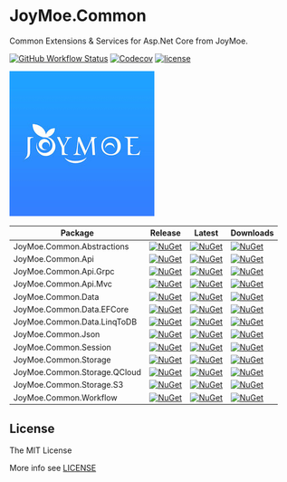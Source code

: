 # JoyMoe.Common

Common Extensions & Services for Asp.Net Core from JoyMoe.

[![GitHub Workflow Status](https://img.shields.io/github/actions/workflow/status/JoyMoe/JoyMoe.Common/build.yml)](https://github.com/JoyMoe/JoyMoe.Common/actions/workflows/build.yml)
[![Codecov](https://img.shields.io/codecov/c/github/JoyMoe/JoyMoe.Common.svg)](https://codecov.io/gh/JoyMoe/JoyMoe.Common)
[![license](https://img.shields.io/github/license/JoyMoe/JoyMoe.Common.svg)](https://github.com/JoyMoe/JoyMoe.Common/blob/master/LICENSE)

![joymoe](joymoe.png)

| Package                      | Release                                                                                                                                  | Latest                                                                                                                                                     | Downloads                                                                                                                                 |
| ---------------------------- | ---------------------------------------------------------------------------------------------------------------------------------------- | ---------------------------------------------------------------------------------------------------------------------------------------------------------- | ----------------------------------------------------------------------------------------------------------------------------------------- |
| JoyMoe.Common.Abstractions   | [![NuGet](https://img.shields.io/nuget/v/JoyMoe.Common.Abstractions.svg)](https://www.nuget.org/packages/JoyMoe.Common.Abstractions)     | [![NuGet](https://img.shields.io/nuget/vpre/JoyMoe.Common.Abstractions.svg)](https://www.nuget.org/packages/JoyMoe.Common.Abstractions/absoluteLatest)     | [![NuGet](https://img.shields.io/nuget/dt/JoyMoe.Common.Abstractions.svg)](https://www.nuget.org/packages/JoyMoe.Common.Abstractions)     |
| JoyMoe.Common.Api            | [![NuGet](https://img.shields.io/nuget/v/JoyMoe.Common.Api.svg)](https://www.nuget.org/packages/JoyMoe.Common.Api)                       | [![NuGet](https://img.shields.io/nuget/vpre/JoyMoe.Common.Api.svg)](https://www.nuget.org/packages/JoyMoe.Common.Api/absoluteLatest)                       | [![NuGet](https://img.shields.io/nuget/dt/JoyMoe.Common.Api.svg)](https://www.nuget.org/packages/JoyMoe.Common.Api)                       |
| JoyMoe.Common.Api.Grpc       | [![NuGet](https://img.shields.io/nuget/v/JoyMoe.Common.Api.Grpc.svg)](https://www.nuget.org/packages/JoyMoe.Common.Api.Grpc)             | [![NuGet](https://img.shields.io/nuget/vpre/JoyMoe.Common.Api.Grpc.svg)](https://www.nuget.org/packages/JoyMoe.Common.Api.Grpc/absoluteLatest)             | [![NuGet](https://img.shields.io/nuget/dt/JoyMoe.Common.Api.Grpc.svg)](https://www.nuget.org/packages/JoyMoe.Common.Api.Grpc)             |
| JoyMoe.Common.Api.Mvc        | [![NuGet](https://img.shields.io/nuget/v/JoyMoe.Common.Api.Mvc.svg)](https://www.nuget.org/packages/JoyMoe.Common.Api.Mvc)               | [![NuGet](https://img.shields.io/nuget/vpre/JoyMoe.Common.Api.Mvc.svg)](https://www.nuget.org/packages/JoyMoe.Common.Api.Mvc/absoluteLatest)               | [![NuGet](https://img.shields.io/nuget/dt/JoyMoe.Common.Api.Mvc.svg)](https://www.nuget.org/packages/JoyMoe.Common.Api.Mvc)               |
| JoyMoe.Common.Data           | [![NuGet](https://img.shields.io/nuget/v/JoyMoe.Common.Data.svg)](https://www.nuget.org/packages/JoyMoe.Common.Data)                     | [![NuGet](https://img.shields.io/nuget/vpre/JoyMoe.Common.Data.svg)](https://www.nuget.org/packages/JoyMoe.Common.Data/absoluteLatest)                     | [![NuGet](https://img.shields.io/nuget/dt/JoyMoe.Common.Data.svg)](https://www.nuget.org/packages/JoyMoe.Common.Data)                     |
| JoyMoe.Common.Data.EFCore    | [![NuGet](https://img.shields.io/nuget/v/JoyMoe.Common.Data.EFCore.svg)](https://www.nuget.org/packages/JoyMoe.Common.Data.EFCore)       | [![NuGet](https://img.shields.io/nuget/vpre/JoyMoe.Common.Data.EFCore.svg)](https://www.nuget.org/packages/JoyMoe.Common.Data.EFCore/absoluteLatest)       | [![NuGet](https://img.shields.io/nuget/dt/JoyMoe.Common.Data.EFCore.svg)](https://www.nuget.org/packages/JoyMoe.Common.Data.EFCore)       |
| JoyMoe.Common.Data.LinqToDB  | [![NuGet](https://img.shields.io/nuget/v/JoyMoe.Common.Data.LinqToDB.svg)](https://www.nuget.org/packages/JoyMoe.Common.Data.LinqToDB)   | [![NuGet](https://img.shields.io/nuget/vpre/JoyMoe.Common.Data.LinqToDB.svg)](https://www.nuget.org/packages/JoyMoe.Common.Data.LinqToDB/absoluteLatest)   | [![NuGet](https://img.shields.io/nuget/dt/JoyMoe.Common.Data.LinqToDB.svg)](https://www.nuget.org/packages/JoyMoe.Common.Data.LinqToDB)   |
| JoyMoe.Common.Json           | [![NuGet](https://img.shields.io/nuget/v/JoyMoe.Common.Json.svg)](https://www.nuget.org/packages/JoyMoe.Common.Json)                     | [![NuGet](https://img.shields.io/nuget/vpre/JoyMoe.Common.Json.svg)](https://www.nuget.org/packages/JoyMoe.Common.Json/absoluteLatest)                     | [![NuGet](https://img.shields.io/nuget/dt/JoyMoe.Common.Json.svg)](https://www.nuget.org/packages/JoyMoe.Common.Json)                     |
| JoyMoe.Common.Session        | [![NuGet](https://img.shields.io/nuget/v/JoyMoe.Common.Session.svg)](https://www.nuget.org/packages/JoyMoe.Common.Session)               | [![NuGet](https://img.shields.io/nuget/vpre/JoyMoe.Common.Session.svg)](https://www.nuget.org/packages/JoyMoe.Common.Session/absoluteLatest)               | [![NuGet](https://img.shields.io/nuget/dt/JoyMoe.Common.Session.svg)](https://www.nuget.org/packages/JoyMoe.Common.Session)               |
| JoyMoe.Common.Storage        | [![NuGet](https://img.shields.io/nuget/v/JoyMoe.Common.Storage.svg)](https://www.nuget.org/packages/JoyMoe.Common.Storage)               | [![NuGet](https://img.shields.io/nuget/vpre/JoyMoe.Common.Storage.svg)](https://www.nuget.org/packages/JoyMoe.Common.Storage/absoluteLatest)               | [![NuGet](https://img.shields.io/nuget/dt/JoyMoe.Common.Storage.svg)](https://www.nuget.org/packages/JoyMoe.Common.Storage)               |
| JoyMoe.Common.Storage.QCloud | [![NuGet](https://img.shields.io/nuget/v/JoyMoe.Common.Storage.QCloud.svg)](https://www.nuget.org/packages/JoyMoe.Common.Storage.QCloud) | [![NuGet](https://img.shields.io/nuget/vpre/JoyMoe.Common.Storage.QCloud.svg)](https://www.nuget.org/packages/JoyMoe.Common.Storage.QCloud/absoluteLatest) | [![NuGet](https://img.shields.io/nuget/dt/JoyMoe.Common.Storage.QCloud.svg)](https://www.nuget.org/packages/JoyMoe.Common.Storage.QCloud) |
| JoyMoe.Common.Storage.S3     | [![NuGet](https://img.shields.io/nuget/v/JoyMoe.Common.Storage.S3.svg)](https://www.nuget.org/packages/JoyMoe.Common.Storage.S3)         | [![NuGet](https://img.shields.io/nuget/vpre/JoyMoe.Common.Storage.S3.svg)](https://www.nuget.org/packages/JoyMoe.Common.Storage.S3/absoluteLatest)         | [![NuGet](https://img.shields.io/nuget/dt/JoyMoe.Common.Storage.S3.svg)](https://www.nuget.org/packages/JoyMoe.Common.Storage.S3)         |
| JoyMoe.Common.Workflow       | [![NuGet](https://img.shields.io/nuget/v/JoyMoe.Common.Workflow.svg)](https://www.nuget.org/packages/JoyMoe.Common.Workflow)             | [![NuGet](https://img.shields.io/nuget/vpre/JoyMoe.Common.Workflow.svg)](https://www.nuget.org/packages/JoyMoe.Common.Workflow/absoluteLatest)             | [![NuGet](https://img.shields.io/nuget/dt/JoyMoe.Common.Workflow.svg)](https://www.nuget.org/packages/JoyMoe.Common.Workflow)             |

## License

The MIT License

More info see [LICENSE](LICENSE)
